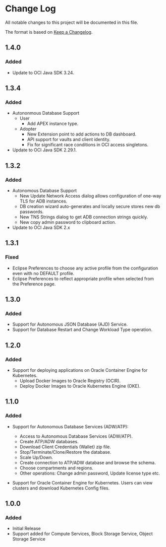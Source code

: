 # Change Log
All notable changes to this project will be documented in this file.

The format is based on [Keep a Changelog](http://keepachangelog.com/).

## 1.4.0
### Added
- Update to OCI Java SDK 3.24.

## 1.3.4
### Added
- Autononmous Database Support
   - User
      - Add APEX instance type.
   - Adopter
      - New Extension point to add actions to DB dashboard.
      - API support for vaults and client identity.
      - Fix for significant race conditions in OCI access singletons.
- Update to OCI Java SDK 2.29.1.   

## 1.3.2
### Added
- Autonomous Database Support
   - New Update Network Access dialog allows configuration of one-way TLS for ADB instances.
   - DB creation wizard auto-generates and locally secure stores new db passwords.
   - New TNS Strings dialog to get ADB connection strings quickly.
   - New copy admin password to clipboard action.
- Update to OCI Java SDK 2.x

## 1.3.1
### Fixed
- Eclipse Preferences to choose any active profile from the configuration even with no DEFAULT profile.
- Eclipse Preferences to reflect appropriate profile when selected from the Preference page.


## 1.3.0
### Added
- Support for Autonomous JSON Database (AJD) Service.
- Support for Database Restart and Change Workload Type operation.

## 1.2.0
### Added
- Support for deploying applications on Oracle Container Engine for Kubernetes. 
  - Upload Docker Images to Oracle Registry (OCIR).
  - Deploy Docker Images to Oracle Kubernetes Engine (OKE).

## 1.1.0
### Added
- Support for Autonomous Database Services (ADW/ATP): 
  - Access to Autonomous Database Services (ADW/ATP). 
  - Create ATP/ADW databases. 
  - Download Client Credentials (Wallet) zip file.
  - Stop/Terminate/Clone/Restore the database. 
  - Scale Up/Down. 
  - Create connection to ATP/ADW database and browse the schema.
  - Choose compartments and regions. 
  - Other operations: Change admin password, Update license type etc. 

- Support for Oracle Container Engine for Kubernetes. Users can view clusters and
download Kubernetes Config files.

## 1.0.0
### Added
- Initial Release
- Support added for Compute Services, Block Storage Service, Object Storage Service
